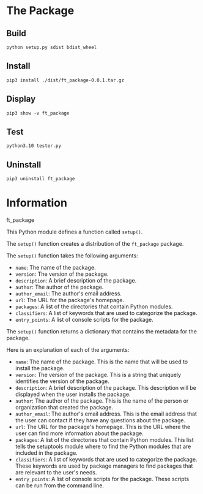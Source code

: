 # The Package

## Build

```
python setup.py sdist bdist_wheel
```

## Install

```
pip3 install ./dist/ft_package-0.0.1.tar.gz
```

## Display

```
pip3 show -v ft_package
```

## Test

```
python3.10 tester.py
```

## Uninstall

```
pip3 uninstall ft_package
```

# Information

ft_package

This Python module defines a function called `setup()`.

The `setup()` function creates a distribution of the `ft_package` package.

The `setup()` function takes the following arguments:

* `name`: The name of the package.
* `version`: The version of the package.
* `description`: A brief description of the package.
* `author`: The author of the package.
* `author_email`: The author's email address.
* `url`: The URL for the package's homepage.
* `packages`: A list of the directories that contain Python modules.
* `classifiers`: A list of keywords that are used to categorize the package.
* `entry_points`: A list of console scripts for the package.

The `setup()` function returns a dictionary that contains the metadata for the package.

Here is an explanation of each of the arguments:

* `name`: The name of the package. This is the name that will be used to install the package.
* `version`: The version of the package. This is a string that uniquely identifies the version of the package.
* `description`: A brief description of the package. This description will be displayed when the user installs the package.
* `author`: The author of the package. This is the name of the person or organization that created the package.
* `author_email`: The author's email address. This is the email address that the user can contact if they have any questions about the package.
* `url`: The URL for the package's homepage. This is the URL where the user can find more information about the package.
* `packages`: A list of the directories that contain Python modules. This list tells the setuptools module where to find the Python modules that are included in the package.
* `classifiers`: A list of keywords that are used to categorize the package. These keywords are used by package managers to find packages that are relevant to the user's needs.
* `entry_points`: A list of console scripts for the package. These scripts can be run from the command line.